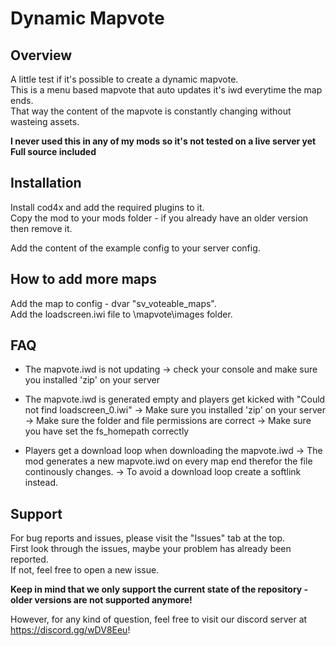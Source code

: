 # Dynamic Mapvote

## Overview

A little test if it's possible to create a dynamic mapvote.<br>
This is a menu based mapvote that auto updates it's iwd everytime the map ends.<br>
That way the content of the mapvote is constantly changing without wasteing assets.<br>

**I never used this in any of my mods so it's not tested on a live server yet**<br>
**Full source included**

## Installation

Install cod4x and add the required plugins to it.<br>
Copy the mod to your mods folder - if you already have an older version then remove it.

Add the content of the example config to your server config.

## How to add more maps

Add the map to config - dvar "sv_voteable_maps".<br>
Add the loadscreen.iwi file to \mapvote\images folder.

## FAQ
 
- The mapvote.iwd is not updating
-> check your console and make sure you installed 'zip' on your server

- The mapvote.iwd is generated empty and players get kicked with "Could not find loadscreen_0.iwi"
-> Make sure you installed 'zip' on your server
-> Make sure the folder and file permissions are correct
-> Make sure you have set the fs_homepath correctly

- Players get a download loop when downloading the mapvote.iwd
-> The mod generates a new mapvote.iwd on every map end therefor the file continously changes.
-> To avoid a download loop create a softlink instead.

## Support
For bug reports and issues, please visit the "Issues" tab at the top.<br>
First look through the issues, maybe your problem has already been reported.<br>
If not, feel free to open a new issue.

**Keep in mind that we only support the current state of the repository - older versions are not supported anymore!**

However, for any kind of question, feel free to visit our discord server at https://discord.gg/wDV8Eeu!
